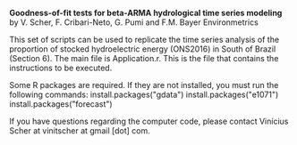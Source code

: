**Goodness-of-fit tests for beta-ARMA hydrological time series modeling**
by V. Scher, F. Cribari-Neto, G. Pumi and F.M. Bayer 
Environmetrics

This set of scripts can be used to replicate the time series analysis of the proportion of stocked hydroelectric energy (ONS2016) in South of Brazil (Section 6). The main file is Application.r. This is the file that contains the instructions to be executed. 

Some R packages are required. If they are not installed, you must run the following commands:
install.packages("gdata")
install.packages("e1071")
install.packages("forecast")

If you have questions regarding the computer code, please contact Vinícius Scher at vinitscher at gmail [dot] com.
